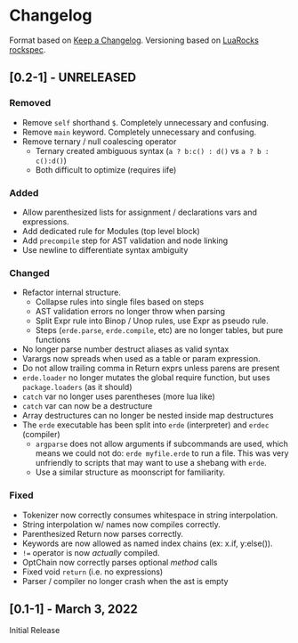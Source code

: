 # Changelog

Format based on [Keep a Changelog](https://keepachangelog.com/en/1.0.0/).
Versioning based on [LuaRocks rockspec](https://github.com/luarocks/luarocks/wiki/Rockspec-format).

## [0.2-1] - UNRELEASED

### Removed
- Remove `self` shorthand `$`. Completely unnecessary and confusing.
- Remove `main` keyword. Completely unnecessary and confusing.
- Remove ternary / null coalescing operator
  - Ternary created ambiguous syntax (`a ? b:c() : d()` vs `a ? b : c():d()`)
  - Both difficult to optimize (requires iife)

### Added
- Allow parenthesized lists for assignment / declarations vars and expressions.
- Add dedicated rule for Modules (top level block)
- Add `precompile` step for AST validation and node linking
- Use newline to differentiate syntax ambiguity

### Changed
- Refactor internal structure.
  - Collapse rules into single files based on steps
  - AST validation errors no longer throw when parsing
  - Split Expr rule into Binop / Unop rules, use Expr as pseudo rule.
  - Steps (`erde.parse`, `erde.compile`, etc) are no longer tables, but pure functions
- No longer parse number destruct aliases as valid syntax
- Varargs now spreads when used as a table or param expression.
- Do not allow trailing comma in Return exprs unless parens are present
- `erde.loader` no longer mutates the global require function, but uses `package.loaders` (as it should)
- `catch` var no longer uses parentheses (more lua like)
- `catch` var can now be a destructure
- Array destructures can no longer be nested inside map destructures
- The `erde` executable has been split into `erde` (interpreter) and `erdec` (compiler)
  - `argparse` does not allow arguments if subcommands are used, which means we
    could not do: `erde myfile.erde` to run a file. This was very unfriendly to
    scripts that may want to use a shebang with `erde`.
  - Use a similar structure as moonscript for familiarity.

### Fixed
- Tokenizer now correctly consumes whitespace in string interpolation.
- String interpolation w/ names now compiles correctly.
- Parenthesized Return now parses correctly.
- Keywords are now allowed as named index chains (ex: x.if, y:else()).
- `!=` operator is now _actually_ compiled.
- OptChain now correctly parses optional _method_ calls
- Fixed void `return` (i.e. no expressions)
- Parser / compiler no longer crash when the ast is empty

## [0.1-1] - March 3, 2022

Initial Release
